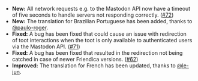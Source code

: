 * **New:** All network requests e.g. to the Mastodon API now have a timeout of five seconds to handle servers not responding correctly. ([#72](https://github.com/rugk/mastodon-simplified-federation/pull/72))
* **New:** The translation for Brazilian Portuguese has been added, thanks to [@paulo-roger](https://github.com/paulo-roger).
* **Fixed:** A bug has been fixed that could cause an issue with redirection of toot interactions when the toot is only available to authenticated users via the Mastodon API. ([#71](https://github.com/rugk/mastodon-simplified-federation/issues/71))
* **Fixed:** A bug has been fixed that resulted in the redirection not being catched in case of newer Friendica versions. ([#62](https://github.com/rugk/mastodon-simplified-federation/issues/62))
* **Improved:** The translation for French has been updated, thanks to [@le-jun](https://github.com/le-jun).
